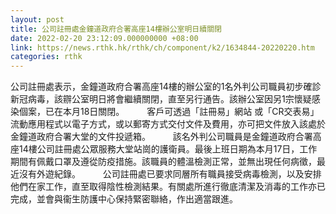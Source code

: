 ```yaml
---
layout: post
title: 公司註冊處金鐘道政府合署高座14樓辦公室明日續關閉
date: 2022-02-20 23:12:09.000000000 +08:00
link: https://news.rthk.hk/rthk/ch/component/k2/1634844-20220220.htm
categories: rthk
---
```


公司註冊處表示，金鐘道政府合署高座14樓的辦公室的1名外判公司職員初步確診新冠病毒，該辧公室明日將會繼續關閉，直至另行通告。該辦公室因另1宗懷疑感染個案，已在本月18日關閉。
　　
客戶可透過「註冊易」網站 或「CR交表易」流動應用程式以電子方式，或以郵寄方式交付文件及費用，亦可把文件放入該處於金鐘道政府合署大堂的文件投遞箱。
　　
該名外判公司職員是金鐘道政府合署高座14樓公司註冊處公眾服務大堂站崗的護衛員。最後上班日期為本月17日，工作期間有佩戴口罩及遵從防疫措施。該職員的體溫檢測正常，並無出現任何病徵，最近沒有外遊紀錄。
　　
公司註冊處已要求同層所有職員接受病毒檢測，以及安排他們在家工作，直至取得陰性檢測結果。有關處所進行徹底清潔及消毒的工作亦已完成，並會與衞生防護中心保持緊密聯絡，作出適當跟進。

